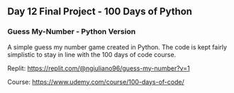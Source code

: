 ## Day 12 Final Project - 100 Days of Python 

### Guess My-Number - Python Version

A simple guess my number game created in Python. The code is kept fairly simplistic to stay in line with the 100 days of code course.

Replit: https://replit.com/@ngiuliano96/guess-my-number?v=1

Course: https://www.udemy.com/course/100-days-of-code/
